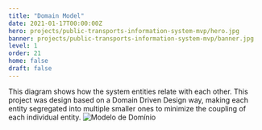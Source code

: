 ```yaml
---
title: "Domain Model"
date: 2021-01-17T00:00:00Z
hero: projects/public-transports-information-system-mvp/hero.jpg
banner: projects/public-transports-information-system-mvp/banner.jpg
level: 1
order: 21
home: false
draft: false
---
```

This diagram shows how the system entities relate with each other. This project was design based on a Domain Driven Design way, making each entity segregated into multiple smaller ones to minimize the coupling of each individual entity.
![Modelo de Domínio](/images/projects/public-transports-information-system-mvp/diagrams/ModeloDominio.png)